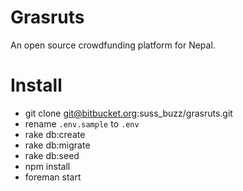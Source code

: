 # Grasruts

An open source crowdfunding platform for Nepal.

# Install
- git clone git@bitbucket.org:suss_buzz/grasruts.git
- rename `.env.sample` to `.env`
- rake db:create
- rake db:migrate
- rake db:seed
- npm install
- foreman start